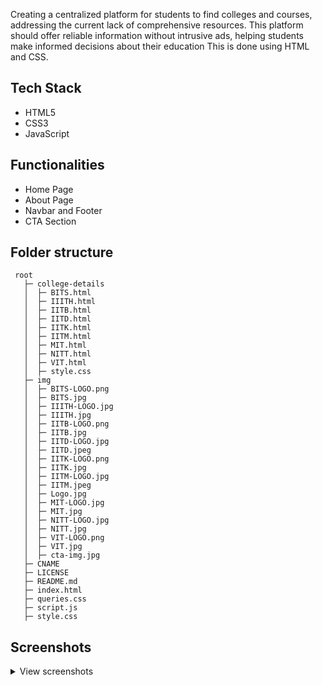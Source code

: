 
Creating a centralized platform for students to find colleges and courses, addressing the current lack of comprehensive resources. This platform should offer reliable information without intrusive ads, helping students make informed decisions about their education
This is done using HTML and CSS.


## Tech Stack

- HTML5
- CSS3
- JavaScript

## Functionalities

- Home Page
- About Page
- Navbar and Footer
- CTA Section

## Folder structure
```
 root
   ├─ college-details
   │  ├─ BITS.html
   │  ├─ IIITH.html
   │  ├─ IITB.html
   │  ├─ IITD.html
   │  ├─ IITK.html
   │  ├─ IITM.html
   │  ├─ MIT.html
   │  ├─ NITT.html
   │  ├─ VIT.html
   │  ├─ style.css
   ├─ img
   │  ├─ BITS-LOGO.png
   │  ├─ BITS.jpg
   │  ├─ IIITH-LOGO.jpg
   │  ├─ IIITH.jpg
   │  ├─ IITB-LOGO.png
   │  ├─ IITB.jpg
   │  ├─ IITD-LOGO.jpg
   │  ├─ IITD.jpeg
   │  ├─ IITK-LOGO.png
   │  ├─ IITK.jpg
   │  ├─ IITM-LOGO.jpg
   │  ├─ IITM.jpeg
   │  ├─ Logo.jpg
   │  ├─ MIT-LOGO.jpg
   │  ├─ MIT.jpg
   │  ├─ NITT-LOGO.jpg
   │  ├─ NITT.jpg
   │  ├─ VIT-LOGO.png
   │  ├─ VIT.jpg
   │  ├─ cta-img.jpg 
   ├─ CNAME
   ├─ LICENSE
   ├─ README.md
   ├─ index.html
   ├─ queries.css
   ├─ script.js
   ├─ style.css
```

## Screenshots

<details>
  <summary>View screenshots</summary>
  <br>
  <h3 align="center">Landing Page (Desktop)</h3>
  <p align="center">
    <a href="https://ibb.co/4NTKT91"><img src="https://i.ibb.co/GP2n2BH/Image-2.jpg" alt="Landing Page (Desktop)" border="0"></a>
  </p>
  
  <h3 align="center">Page for different Colleges (Desktop)</h3>
  <p align="center">
    <a href="https://ibb.co/fGtD4yr"><img src="https://i.ibb.co/M5pBMtP/Image-1.jpg" alt="Page for different Colleges (Desktop)" border="0"></a>
  </p>
  
  <h3 align="center">Landing Page(Mobile)</h3>
  <p align="center">
    <a href="https://ibb.co/0CWnhD0"><img src="https://i.ibb.co/McjgM2z/Image-5.jpg" alt="Landing Page(Mobile)" border="0"></a>
  </p>
  
  <h3 align="center">Page for different Colleges(Mobile)</h3>
  <p align="center">
    <a href="https://ibb.co/mRc1C62"><img src="https://i.ibb.co/rQwTG4z/Image-6.jpg" alt="Page for different Colleges(Mobile)" border="0"></a>
  </p>
    
</details>
